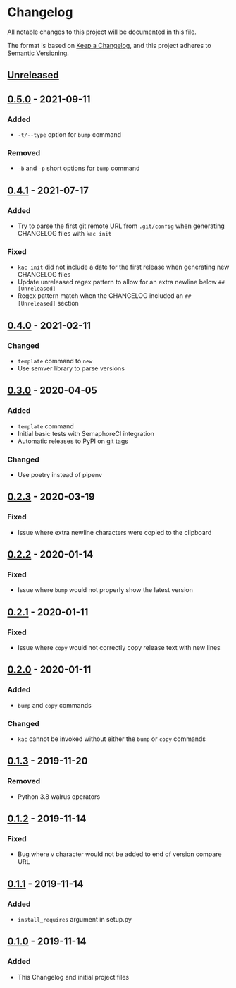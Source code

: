 # Changelog
All notable changes to this project will be documented in this file.

The format is based on [Keep a Changelog](https://keepachangelog.com/en/1.0.0/),
and this project adheres to [Semantic Versioning](https://semver.org/spec/v2.0.0.html).

## [Unreleased]

## [0.5.0] - 2021-09-11
### Added
- `-t/--type` option for `bump` command

### Removed 
- `-b` and `-p` short options for `bump` command

## [0.4.1] - 2021-07-17
### Added
- Try to parse the first git remote URL from `.git/config` when generating CHANGELOG files with `kac init`

### Fixed
- `kac init` did not include a date for the first release when generating new CHANGELOG files
- Update unreleased regex pattern to allow for an extra newline below `## [Unreleased]`
- Regex pattern match when the CHANGELOG included an `## [Unreleased]` section

## [0.4.0] - 2021-02-11
### Changed
- `template` command to `new`
- Use semver library to parse versions

## [0.3.0] - 2020-04-05
### Added
- `template` command
- Initial basic tests with SemaphoreCI integration
- Automatic releases to PyPI on git tags

### Changed
- Use poetry instead of pipenv

## [0.2.3] - 2020-03-19
### Fixed
- Issue where extra newline characters were copied to the clipboard

## [0.2.2] - 2020-01-14
### Fixed
- Issue where `bump` would not properly show the latest version 

## [0.2.1] - 2020-01-11
### Fixed
- Issue where `copy` would not correctly copy release text with new lines

## [0.2.0] - 2020-01-11
### Added
- `bump` and `copy` commands

### Changed
- `kac` cannot be invoked without either the `bump` or `copy` commands

## [0.1.3] - 2019-11-20
### Removed
- Python 3.8 walrus operators

## [0.1.2] - 2019-11-14
### Fixed
- Bug where `v` character would not be added to end of version compare URL

## [0.1.1] - 2019-11-14
### Added
- `install_requires` argument in setup.py

## [0.1.0] - 2019-11-14
### Added
- This Changelog and initial project files

[Unreleased]: https://github.com/atwalsh/kac/compare/v0.5.0...master
[0.5.0]: https://github.com/atwalsh/kac/compare/v0.4.1...v0.5.0
[0.4.1]: https://github.com/atwalsh/kac/compare/v0.4.0...v0.4.1
[0.4.0]: https://github.com/atwalsh/kac/compare/v0.3.0...v0.4.0
[0.3.0]: https://github.com/atwalsh/kac/compare/v0.2.3...v0.3.0
[0.2.3]: https://github.com/atwalsh/kac/compare/v0.2.2...v0.2.3
[0.2.2]: https://github.com/atwalsh/kac/compare/v0.2.1...v0.2.2
[0.2.1]: https://github.com/atwalsh/kac/compare/v0.2.0...v0.2.1
[0.2.0]: https://github.com/atwalsh/kac/compare/v0.1.3...v0.2.0
[0.1.3]: https://github.com/atwalsh/kac/compare/v0.1.2...v0.1.3
[0.1.2]: https://github.com/atwalsh/kac/compare/v0.1.1...v0.1.2
[0.1.1]: https://github.com/atwalsh/kac/compare/v0.1.0...v0.1.1
[0.1.0]: https://github.com/atwalsh/kac/releases/tag/v0.1.0

